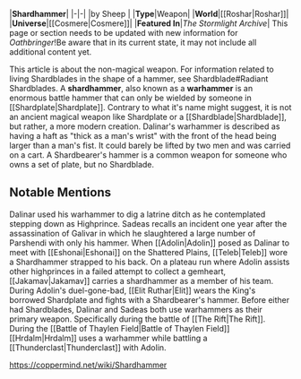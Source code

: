 |**Shardhammer**|
|-|-|
|by  Sheep |
|**Type**|Weapon|
|**World**|[[Roshar\|Roshar]]|
|**Universe**|[[Cosmere\|Cosmere]]|
|**Featured In**|*The Stormlight Archive*|
This page or section needs to be updated with new information for *Oathbringer*!Be aware that in its current state, it may not include all additional content yet.

This article is about the non-magical weapon. For information related to living Shardblades in the shape of a hammer, see Shardblade#Radiant Shardblades.
A **shardhammer**, also known as a **warhammer** is an enormous battle hammer that can only be wielded by someone in [[Shardplate\|Shardplate]]. Contrary to what it's name might suggest, it is not an ancient magical weapon like Shardplate or a [[Shardblade\|Shardblade]], but rather, a more modern creation. Dalinar's warhammer is described as having a haft as "thick as a man's wrist" with the front of the head being larger than a man's fist. It could barely be lifted by two men and was carried on a cart. A Shardbearer's hammer is a common weapon for someone who owns a set of plate, but no Shardblade.

## Notable Mentions
Dalinar used his warhammer to dig a latrine ditch as he contemplated stepping down as Highprince. 
Sadeas recalls an incident one year after the assassination of Galivar in which he slaughtered a large number of Parshendi with only his hammer.
When [[Adolin\|Adolin]] posed as Dalinar to meet with [[Eshonai\|Eshonai]] on the Shattered Plains, [[Teleb\|Teleb]] wore a Shardhammer strapped to his back.
On a plateau run where Adolin assists other highprinces in a failed attempt to collect a gemheart, [[Jakamav\|Jakamav]] carries a shardhammer as a member of his team.
During Adolin's duel-gone-bad, [[Elit Ruthar\|Elit]] wears the King's borrowed Shardplate and fights with a Shardbearer's hammer.
Before either had Shardblades, Dalinar and Sadeas both use warhammers as their primary weapon. Specifically during the battle of [[The Rift\|The Rift]].
During the [[Battle of Thaylen Field\|Battle of Thaylen Field]] [[Hrdalm\|Hrdalm]] uses a warhammer while battling a [[Thunderclast\|Thunderclast]] with Adolin.



https://coppermind.net/wiki/Shardhammer